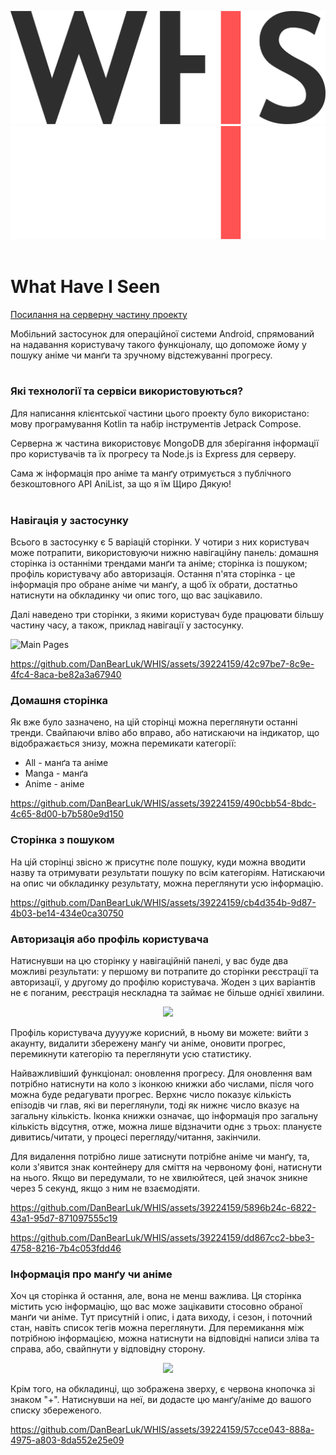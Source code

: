 ![What Have I Seen](https://raw.githubusercontent.com/DanBearLuk/WHIS/master/media/logo(dark)@4x.png#gh-light-mode-only)
![What Have I Seen](https://raw.githubusercontent.com/DanBearLuk/WHIS/master/media/logo(light)@4x.png#gh-dark-mode-only)
<br></br>

# What Have I Seen

[Посилання на серверну частину проекту](https://github.com/DanBearLuk/WHIS_server)

Мобільний застосунок для операційної системи Android, спрямований на надавання користувачу такого функціоналу, що допоможе йому у пошуку аніме чи манґи та зручному відстежуванні прогресу. 
<br></br>
### Які технології та сервіси використовуються?

Для написання клієнтської частини цього проекту було використано: мову програмування Kotlin та набір інструментів Jetpack Compose.

Серверна ж частина використовує MongoDB для зберігання інформації про користувачів та їх прогресу та Node.js із Express для серверу.

Сама ж інформація про аніме та манґу отримується з публічного безкоштовного API AniList, за що я їм Щиро Дякую! 
<br></br>
### Навігація у застосунку

Всього в застосунку є 5 варіацій сторінки. У чотири з них користувач може потрапити, використовуючи нижню навігаційну панель: домашня сторінка із останніми трендами манґи та аніме; сторінка із пошуком; профіль користувачу або авторизація. Остання п'ята сторінка - це інформація про обране аніме чи манґу, а щоб їх обрати, достатньо натиснути на обкладинку чи опис того, що вас зацікавило.

Далі наведено три сторінки, з якими користувач буде працювати більшу частину часу, а також, приклад навігації у застосунку.

![Main Pages](https://raw.githubusercontent.com/DanBearLuk/WHIS/master/media/Pages.png)

https://github.com/DanBearLuk/WHIS/assets/39224159/42c97be7-8c9e-4fc4-8aca-be82a3a67940

### Домашня сторінка

Як вже було зазначено, на цій сторінці можна переглянути останні тренди. Свайпаючи вліво або вправо, або натискаючи на індикатор, що відображається знизу, можна перемикати категорії:
- All - манґа та аніме
- Manga - манґа
- Anime - аніме

https://github.com/DanBearLuk/WHIS/assets/39224159/490cbb54-8bdc-4c65-8d00-b7b580e9d150

### Сторінка з пошуком

На цій сторінці звісно ж присутнє поле пошуку, куди можна вводити назву та отримувати результати пошуку по всім категоріям. Натискаючи на опис чи обкладинку результату, можна переглянути усю інформацію.

https://github.com/DanBearLuk/WHIS/assets/39224159/cb4d354b-9d87-4b03-be14-434e0ca30750

### Авторизація або профіль користувача

Натиснувши на цю сторінку у навігаційній панелі, у вас буде два можливі результати: у першому ви потрапите до сторінки реєстрації та авторизації, у другому до профілю користувача. Жоден з цих варіантів не є поганим, реєстрація нескладна та займає не більше однієї хвилини.

<p align="center">
  <image src="https://raw.githubusercontent.com/DanBearLuk/WHIS/master/media/ProfileScreens.png" width="630" />
</p>

Профіль користувача дууууже корисний, в ньому ви можете: вийти з акаунту, видалити збережену манґу чи аніме, оновити прогрес, перемикнути категорію та переглянути усю статистику. 

Найважливіший функціонал: оновлення прогресу. Для оновлення вам потрібно натиснути на коло з іконкою книжки або числами, після чого можна буде редагувати прогрес. Верхнє число показує кількість епізодів чи глав, які ви переглянули, тоді як нижнє число вказує на загальну кількість. Іконка книжки означає, що інформація про загальну кількість відсутня, отже, можна лише відзначити однє з трьох: плануєте дивитись/читати, у процесі перегляду/читання, закінчили.

Для видалення потрібно лише затиснути потрібне аніме чи манґу, та, коли з'явится знак контейнеру для сміття на червоному фоні, натиснути на нього. Якщо ви передумали, то не хвилюйтеся, цей значок зникне через 5 секунд, якщо з ним не взаємодіяти.

https://github.com/DanBearLuk/WHIS/assets/39224159/5896b24c-6822-43a1-95d7-871097555c19

https://github.com/DanBearLuk/WHIS/assets/39224159/dd867cc2-bbe3-4758-8216-7b4c053fdd46

### Інформація про манґу чи аніме

Хоч ця сторінка й остання, але, вона не менш важлива. Ця сторінка містить усю інформацію, що вас може зацікавити стосовно обраної манґи чи аніме. Тут присутній і опис, і дата виходу, і сезон, і поточний стан, навіть список тегів можна переглянути. Для перемикання між потрібною інформацією, можна натиснути на відповідні написи зліва та справа, або, свайпнути у відповідну сторону.

<p align="center">
  <image src="https://raw.githubusercontent.com/DanBearLuk/WHIS/master/media/Title.png" width="300" />
</p>

Крім того, на обкладинці, що зображена зверху, є червона кнопочка зі знаком "+". Натиснувши на неї, ви додасте цю манґу/аніме до вашого списку збереженого.

https://github.com/DanBearLuk/WHIS/assets/39224159/57cce043-888a-4975-a803-8da552e25e09
